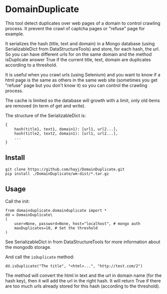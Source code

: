 # DomainDuplicate

This tool detect duplicates over web pages of a domain to control crawling process. It prevent the crawl of captcha pages or "refuse" page for example.

It serializes the hash (title, text and domain) in a Mongo database (using SerializableDict from DataStructureTools) and store, for each hash, the url. So you can have different urls for on the same domain and the method isDuplicate answer True if the current title, text, domain are duplicates according to a threshold.

It is useful when you crawl urls (using Selenium) and you want to know if a html page is the same as others in the same web site (sometimes you get "refuse" page but you don't know it) so you can control the crawling process.

The cache is limited so the database will growth with a limit, only old items are removed (in term of get and write).

The structure of the SerializableDict is:

	{
		hash(title1, text1, domain1): [url1, url2...],
		hash(title2, text2, domain1): [url1, url2...],
		...
	}

## Install

	git clone https://github.com/hayj/DomainDuplicate.git
	pip install ./DomainDuplicate/wm-dist/*.tar.gz

## Usage

Call the init:

	from domainduplicate.domainduplicate import *
	dd = DomainDuplicate\
	(
		user=None, password=None, host="localhost", # mongo auth
		maxDuplicates=10, # Set the threshold
	)

See SerializableDict in from DataStructureTools for more information about the mongodb storage.

And call the `isDuplicate` method:

	dd.isDuplicate("The title", "<html>...", "http://test.com/2")

The method will convert the html in text and the url in domain name (for the hash key), then it will add the url in the right hash. It will return True if there are too much urls already stored for this hash (according to the threshold).
